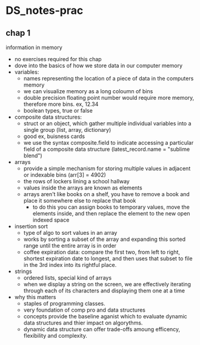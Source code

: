 # DS_notes-prac

## chap 1
information in memory 
- no exercises required for this chap
- dove into the basics of how we store data in our computer memory
- variables:
    - names representing the location of a piece of data in the computers memory
    - we can visualize memory as a long coloumn of bins 
    - double precision floating point number would require more memory, therefore more bins. ex, 12.34
    - boolean types, true or false
- composite data structures:
    - struct or an object, which gather multiple individual variables into a single group (list, array, dictionary)
    - good ex, buisness cards
    - we use the syntax composite.field to indicate accessing a particular field of a composite data structure (latest_record.name = "sublime blend")
- arrays
     - provide a simple mechanism for storing multiple values in adjacent or indexable bins (arr[3] = 4902)
     - the rows of lockers lining a school hallway
     - values inside the arrays are known as elements
     - arrays aren't like books on a shelf, you have to remove a book and place it somewhere else to replace that book 
        - to do this you can assign books to temporary values, move the elements inside, and then replace the element to the new open indexed space
- insertion sort
    - type of algo to sort values in an array
    - works by sorting a subset of the array and expanding this sorted range until the entire array is in order
    - coffee expiration data: compare the first two, from left to right, shortest expiration date to longest, and then uses that subset to file in the 3rd index into its rightful place. 
- strings
    - ordered lists, special kind of arrays
    - when we display a string on the screen, we are effectively iterating through each of its characters and displaying them one at a time
- why this matters 
    - staples of programming classes. 
    - very foundation of comp pro and data structures
    - concepts provide the baseline aganist which to evaluate dynamic data structures and thier impact on algorythms. 
    - dynamic data structure can offer trade-offs amoung efficency, flexibility and complexity. 